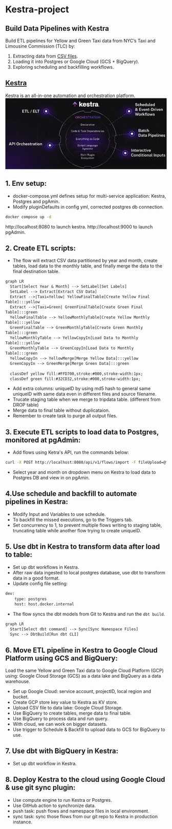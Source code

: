 # Kestra-project
## Build Data Pipelines with Kestra
Build ETL pipelines for Yellow and Green Taxi data from NYC’s Taxi and Limousine Commission (TLC) by:

1. Extracting data from [CSV files](https://github.com/DataTalksClub/nyc-tlc-data/releases).
2. Loading it into Postgres or Google Cloud (GCS + BigQuery).
3. Exploring scheduling and backfilling workflows.


## [Kestra](https://github.com/kestra-io/kestra) 
Kestra is an all-in-one automation and orchestration platform. 
![Kestra](jpg/kestra.jpg)


## 1. Env setup: 
- docker-compose.yml defines setup for multi-service application: Kestra, Postgres and pgAmin.
- Modify pluginDefaults in config yml, corrected postgres db connection.
```bash
docker compose up -d
```
http://localhost:8080 to launch kestra.
http://localhost:9000 to launch pgAdmin.

## 2. Create ETL scripts:
- The flow will extract CSV data partitioned by year and month, create tables, load data to the monthly table, and finally merge the data to the final destination table.

```mermaid
graph LR
  Start[Select Year & Month] --> SetLabel[Set Labels]
  SetLabel --> Extract[Extract CSV Data]
  Extract -->|Taxi=Yellow| YellowFinalTable[Create Yellow Final Table]:::yellow
  Extract -->|Taxi=Green| GreenFinalTable[Create Green Final Table]:::green
  YellowFinalTable --> YellowMonthlyTable[Create Yellow Monthly Table]:::yellow
  GreenFinalTable --> GreenMonthlyTable[Create Green Monthly Table]:::green
  YellowMonthlyTable --> YellowCopyIn[Load Data to Monthly Table]:::yellow
  GreenMonthlyTable --> GreenCopyIn[Load Data to Monthly Table]:::green
  YellowCopyIn --> YellowMerge[Merge Yellow Data]:::yellow
  GreenCopyIn --> GreenMerge[Merge Green Data]:::green

  classDef yellow fill:#FFD700,stroke:#000,stroke-width:1px;
  classDef green fill:#32CD32,stroke:#000,stroke-width:1px;
```
- Add extra columns: uniqueID by using md5 hash to general same uniqueID with same data even in different files and source filename.
- Trucate staging table when we merge to tripdata table. (different from DROP table)
- Merge data to final table without duplicataion.
- Remember to create task to purge all output files. 

## 3. Execute ETL scripts to load data to Postgres, monitored at pgAdmin:
- Add flows using Ketra's API, run the commands below:
```bash
curl -X POST http://localhost:8080/api/v1/flows/import -F fileUpload=@flows/02_postgres_taxi.yaml
```
- Select year and month on dropdown menu on Kestra to load data to Postgres DB and view in on pgAmin.

## 4.Use schedule and backfill to automate pipelines in Kestra:
- Modify Input and Variables to use schedule. 
- To backfill the missed executions, go to the Triggers tab.
- Set concurrency to 1, to prevent multiple flows writing to staging table, truncating table while another flow trying to create uniqueID. 

## 5. Use dbt in Kestra to transform data after load to table:
- Set up dbt workflows in Kestra.
- After raw data ingested to local postgres database, use dbt to transform data in a good format.
- Update config file setting:
```bash
dev:
    type: postgres
    host: host.docker.internal
```
- The flow syncs the dbt models from Git to Kestra and run the `dbt build`.
```mermaid
graph LR
  Start[Select dbt command] --> Sync[Sync Namespace Files]
  Sync --> DbtBuild[Run dbt CLI]
```

## 6. Move ETL pipeline in Kestra to Google Cloud Platform using GCS and BigQuery:
Load the same Yellow and Green Taxi data to Google Cloud Platform (GCP) using: Google Cloud Storage (GCS) as a data lake and BigQuery as a data warehouse.
- Set up Google Cloud: service account, projectID, local region and bucket. 
- Create GCP store key value to Kestra as KV store.
- Upload CSV file to data lake: Google Cloud Storage.
- Use BigQuery to create tables, merge data to final table.
- Use BigQuery to process data and run query. 
- With cloud, we can work on bigger datasets. 
- Use trigger to Schedule & Backfill to upload data to GCS for BigQuery to use.

## 7. Use dbt with BigQuery in Kestra:
- Set up dbt workflow in Kestra.

## 8. Deploy Kestra to the cloud using Google Cloud & use git sync plugin:
- Use compute engine to run Kestra or Postgres.
- Use GitHub action to synchronize data. 
- push task: push flows and namespace files in local environment. 
- sync task: sync those flows from our git repo to Kestra in production instance.